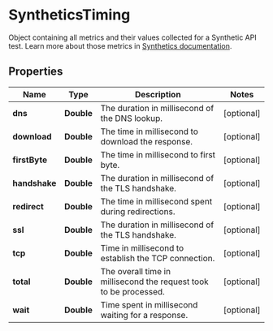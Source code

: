 

# SyntheticsTiming

Object containing all metrics and their values collected for a Synthetic API test. Learn more about those metrics in [Synthetics documentation](https://docs.datadoghq.com/synthetics/#metrics).

## Properties

Name | Type | Description | Notes
------------ | ------------- | ------------- | -------------
**dns** | **Double** | The duration in millisecond of the DNS lookup. |  [optional]
**download** | **Double** | The time in millisecond to download the response. |  [optional]
**firstByte** | **Double** | The time in millisecond to first byte. |  [optional]
**handshake** | **Double** | The duration in millisecond of the TLS handshake. |  [optional]
**redirect** | **Double** | The time in millisecond spent during redirections. |  [optional]
**ssl** | **Double** | The duration in millisecond of the TLS handshake. |  [optional]
**tcp** | **Double** | Time in millisecond to establish the TCP connection. |  [optional]
**total** | **Double** | The overall time in millisecond the request took to be processed. |  [optional]
**wait** | **Double** | Time spent in millisecond waiting for a response. |  [optional]



